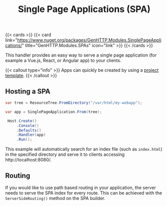 ﻿---
title: Single Page Applications (SPA)
description: Simple way to host applications written with JS frameworks such as Vue.js, Angular or React.
weight: 5
cascade:
  type: docs
---

{{< cards >}}
{{< card link="https://www.nuget.org/packages/GenHTTP.Modules.SinglePageApplications/" title="GenHTTP.Modules.SPAs" icon="link" >}}
{{< /cards >}}

This handler provides an easy way to serve a single page application (for example a 
Vue.js, React, or Angular app) to your clients.

{{< callout type="info" >}}
Apps can quickly be created by using a [project template](../../templates).
{{< /callout >}}

## Hosting a SPA

```csharp
var tree = ResourceTree.FromDirectory("/var/html/my-webapp");

var app = SinglePageApplication.From(tree);

 Host.Create()
     .Console()
     .Defaults()
     .Handler(app)
     .Run();
```

This example will automatically search for an index file (such as `index.html`) in
the specified directory and serve it to clients accessing http://localhost:8080/.

## Routing

If you would like to use path based routing in your application, the server needs to
serve the SPA index for every route. This can be achieved with the `ServerSideRouting()`
method on the SPA builder.
